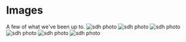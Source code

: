 # Images

A few of what we've been up to.
<img src="https://i.ibb.co/Dfg38H3/DSC03167.jpg" loading="lazy" alt="sdh photo"/>
<img src="https://i.ibb.co/H4dfr8b/DSC03143.jpg" loading="lazy" alt="sdh photo"/>
<img src="https://i.ibb.co/yyck4KK/DSC03146.jpg" loading="lazy" alt="sdh photo"/>
<img src="https://i.ibb.co/4gm7jSC/DSC03129.jpg" loading="lazy" alt="sdh photo"/>
<img src="https://i.ibb.co/T0YJBrs/DSC03128.jpg" loading="lazy" alt="sdh photo"/>
<img src="https://i.ibb.co/w4Hmcwp/DSC03150.jpg" loading="lazy" alt="sdh photo"/>
